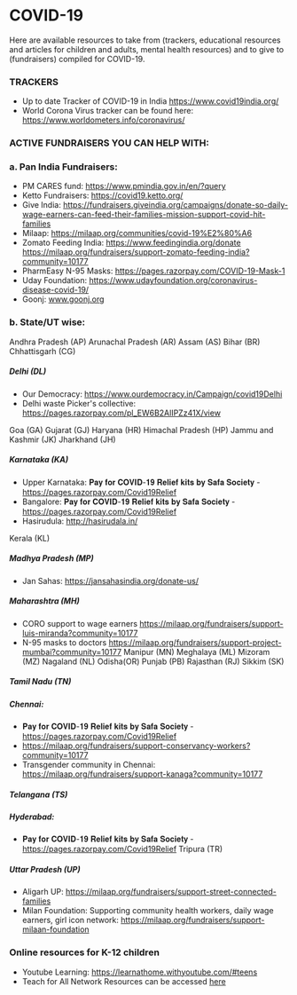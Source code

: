 # COVID-19
Here are available resources to take from (trackers, educational resources and articles for children and adults, mental health resources) and to give to (fundraisers) compiled for COVID-19.

### TRACKERS
- Up to date Tracker of COVID-19 in India https://www.covid19india.org/
- World Corona Virus tracker can be found here: https://www.worldometers.info/coronavirus/

### ACTIVE FUNDRAISERS YOU CAN HELP WITH:
### a. Pan India Fundraisers:
- PM CARES fund: https://www.pmindia.gov.in/en/?query
- Ketto Fundraisers: https://covid19.ketto.org/
- Give India: https://fundraisers.giveindia.org/campaigns/donate-so-daily-wage-earners-can-feed-their-families-mission-support-covid-hit-families
- Milaap: https://milaap.org/communities/covid-19%E2%80%A6
- Zomato Feeding India: https://www.feedingindia.org/donate    https://milaap.org/fundraisers/support-zomato-feeding-india?community=10177
- PharmEasy N-95 Masks: https://pages.razorpay.com/COVID-19-Mask-1
- Uday Foundation: https://www.udayfoundation.org/coronavirus-disease-covid-19/
- Goonj: www.goonj.org

### b. State/UT wise:
Andhra Pradesh (AP)
Arunachal Pradesh (AR)
Assam (AS)
Bihar (BR)
Chhattisgarh (CG)
##### **Delhi (DL)**
- Our Democracy: https://www.ourdemocracy.in/Campaign/covid19Delhi
- Delhi waste Picker's collective: https://pages.razorpay.com/pl_EW6B2AlIPZz41X/view

Goa (GA)
Gujarat (GJ)
Haryana (HR)
Himachal Pradesh (HP)
Jammu and Kashmir (JK)
Jharkhand (JH)
##### **Karnataka (KA)**
- Upper Karnataka: 𝐏𝐚𝐲 𝐟𝐨𝐫 𝐂𝐎𝐕𝐈𝐃-𝟏𝟗 𝐑𝐞𝐥𝐢𝐞𝐟 𝐤𝐢𝐭𝐬 𝐛𝐲 𝐒𝐚𝐟𝐚 𝐒𝐨𝐜𝐢𝐞𝐭𝐲 - https://pages.razorpay.com/Covid19Relief
- Bangalore: 𝐏𝐚𝐲 𝐟𝐨𝐫 𝐂𝐎𝐕𝐈𝐃-𝟏𝟗 𝐑𝐞𝐥𝐢𝐞𝐟 𝐤𝐢𝐭𝐬 𝐛𝐲 𝐒𝐚𝐟𝐚 𝐒𝐨𝐜𝐢𝐞𝐭𝐲 - https://pages.razorpay.com/Covid19Relief
- Hasirudula: http://hasirudala.in/


Kerala (KL)
##### **Madhya Pradesh (MP)**
- Jan Sahas: https://jansahasindia.org/donate-us/

##### **Maharashtra (MH)**
- CORO support to wage earners https://milaap.org/fundraisers/support-luis-miranda?community=10177
-  N-95 masks to doctors https://milaap.org/fundraisers/support-project-mumbai?community=10177
Manipur (MN)
Meghalaya (ML)
Mizoram (MZ)
Nagaland (NL)
Odisha(OR)
Punjab (PB)
Rajasthan (RJ)
Sikkim (SK)
##### **Tamil Nadu (TN)**
##### Chennai: 
- 𝐏𝐚𝐲 𝐟𝐨𝐫 𝐂𝐎𝐕𝐈𝐃-𝟏𝟗 𝐑𝐞𝐥𝐢𝐞𝐟 𝐤𝐢𝐭𝐬 𝐛𝐲 𝐒𝐚𝐟𝐚 𝐒𝐨𝐜𝐢𝐞𝐭𝐲 - https://pages.razorpay.com/Covid19Relief
- https://milaap.org/fundraisers/support-conservancy-workers?community=10177
- Transgender community in Chennai: https://milaap.org/fundraisers/support-kanaga?community=10177

##### **Telangana (TS)**
##### Hyderabad: 
- 𝐏𝐚𝐲 𝐟𝐨𝐫 𝐂𝐎𝐕𝐈𝐃-𝟏𝟗 𝐑𝐞𝐥𝐢𝐞𝐟 𝐤𝐢𝐭𝐬 𝐛𝐲 𝐒𝐚𝐟𝐚 𝐒𝐨𝐜𝐢𝐞𝐭𝐲 - https://pages.razorpay.com/Covid19Relief
Tripura (TR)

##### **Uttar Pradesh (UP)**
- Aligarh UP: https://milaap.org/fundraisers/support-street-connected-families
- Milan Foundation: Supporting community health workers, daily wage earners, girl icon network: https://milaap.org/fundraisers/support-milaan-foundation


### Online resources for K-12 children
- Youtube Learning: https://learnathome.withyoutube.com/#teens
- Teach for All Network Resources can be accessed [here](https://docs.google.com/spreadsheets/d/1m70zyscwEFwU1Id8x1SPib8jHp-Z3R7-CqZVczR6UMo/edit?usp=drivesdk)




